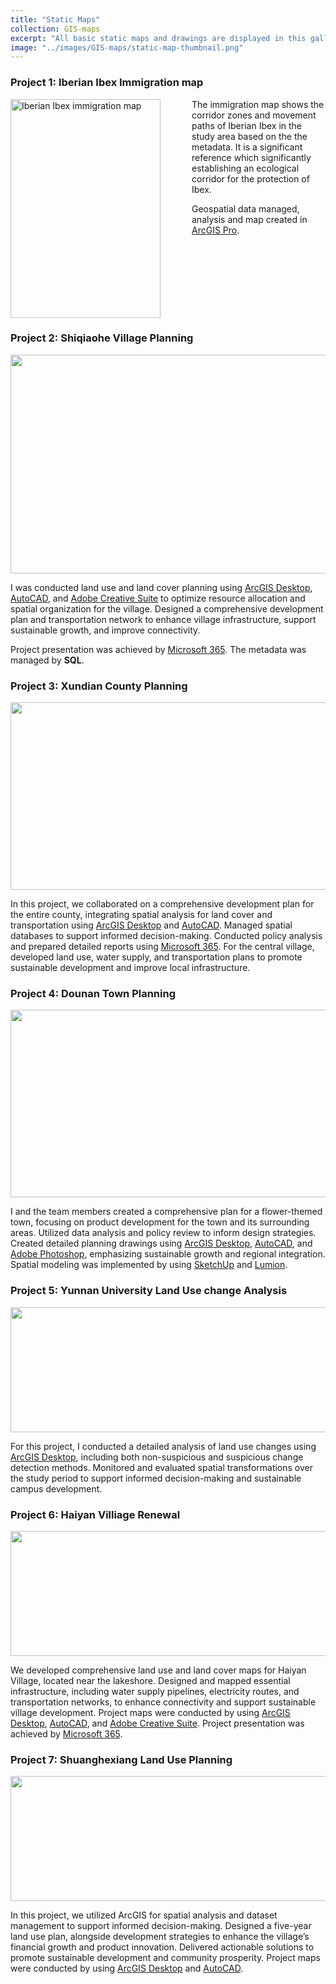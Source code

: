 ```yaml
---
title: "Static Maps"
collection: GIS-maps
excerpt: "All basic static maps and drawings are displayed in this gallery."
image: "../images/GIS-maps/static-map-thumbnail.png"
---
```


### **Project 1: Iberian Ibex Immigration map**

<img src="{{site.url}}/images/GIS-maps/static-map/Immigration_map.png" alt="Iberian Ibex immigration map" align="left" width=240 height=350 style="margin-right: 50px;">

The immigration map shows the corridor zones and movement paths of Iberian Ibex in the study area based on the the metadata. It is a significant reference which significantly establishing an ecological corridor for the protection of Ibex.

Geospatial data managed, analysis and map created in [ArcGIS Pro](https://www.esri.com/en-us/arcgis/products/arcgis-pro/overview).

<br clear="left"/>

### **Project 2: Shiqiaohe Village Planning**

<img src="{{site.url}}/images/GIS-maps/static-map/shiqiaohe-maps.png" width=560 height=350 >

I was conducted land use and land cover planning using [ArcGIS Desktop](https://www.esri.com/en-us/arcgis/products/arcgis-desktop/overview), [AutoCAD](https://www.autodesk.com/ca-en/products/autocad/overview?term=1-YEAR&tab=subscription), and [Adobe Creative Suite](https://www.adobe.com/ca/creativecloud.html) to optimize resource allocation and spatial organization for the village. Designed a comprehensive development plan and transportation network to enhance village infrastructure, support sustainable growth, and improve connectivity.

Project presentation was achieved by [Microsoft 365](https://www.office.com/). The metadata was managed by **SQL**.


### **Project 3: Xundian County Planning**

<img src="{{site.url}}/images/GIS-maps/static-map/xundian-maps.png" width=560 height=300>

In this project, we collaborated on a comprehensive development plan for the entire county, integrating spatial analysis for land cover and transportation using [ArcGIS Desktop](https://www.esri.com/en-us/arcgis/products/arcgis-desktop/overview) and [AutoCAD](https://www.autodesk.com/ca-en/products/autocad/overview?term=1-YEAR&tab=subscription). Managed spatial databases to support informed decision-making. Conducted policy analysis and prepared detailed reports using [Microsoft 365](https://www.office.com/). For the central village, developed land use, water supply, and transportation plans to promote sustainable development and improve local infrastructure.


### **Project 4: Dounan Town Planning**

<img src="{{site.url}}/images/GIS-maps/static-map/dounan-maps.png" width=560 height=300>

I and the team members created a comprehensive plan for a flower-themed town, focusing on product development for the town and its surrounding areas. Utilized data analysis and policy review to inform design strategies. Created detailed planning drawings using [ArcGIS Desktop](https://www.esri.com/en-us/arcgis/products/arcgis-desktop/overview), [AutoCAD](https://www.autodesk.com/ca-en/products/autocad/overview?term=1-YEAR&tab=subscription), and [Adobe Photoshop](https://www.adobe.com/products/photoshop.html), emphasizing sustainable growth and regional integration. Spatial modeling was implemented by using  [SketchUp](https://www.sketchup.com/en) and [Lumion](https://lumion.com/).


### **Project 5: Yunnan University Land Use change Analysis**

<img src="{{site.url}}/images/GIS-maps/static-map/yunnan-landuse-maps.png" width=930 height=200>

For this project, I conducted a detailed analysis of land use changes using [ArcGIS Desktop](https://www.esri.com/en-us/arcgis/products/arcgis-desktop/overview), including both non-suspicious and suspicious change detection methods. Monitored and evaluated spatial transformations over the study period to support informed decision-making and sustainable campus development.


### **Project 6: Haiyan Villiage Renewal**

<img src="{{site.url}}/images/GIS-maps/static-map/haiyan-villiage-planning.png" width=800 height=200>

We developed comprehensive land use and land cover maps for Haiyan Village, located near the lakeshore. Designed and mapped essential infrastructure, including water supply pipelines, electricity routes, and transportation networks, to enhance connectivity and support sustainable village development.
Project maps were conducted by using [ArcGIS Desktop](https://www.esri.com/en-us/arcgis/products/arcgis-desktop/overview), [AutoCAD](https://www.autodesk.com/ca-en/products/autocad/overview?term=1-YEAR&tab=subscription), and [Adobe Creative Suite](https://www.adobe.com/ca/creativecloud.html). Project presentation was achieved by [Microsoft 365](https://www.office.com/).

### **Project 7: Shuanghexiang Land Use Planning**

<img src="{{site.url}}/images/GIS-maps/static-map/shuanghexiang-maps.png" width=900 height=200>

In this project, we utilized ArcGIS for spatial analysis and dataset management to support informed decision-making. Designed a five-year land use plan, alongside development strategies to enhance the village’s financial growth and product innovation. Delivered actionable solutions to promote sustainable development and community prosperity. Project maps were conducted by using [ArcGIS Desktop](https://www.esri.com/en-us/arcgis/products/arcgis-desktop/overview) and [AutoCAD](https://www.autodesk.com/ca-en/products/autocad/overview?term=1-YEAR&tab=subscription).

